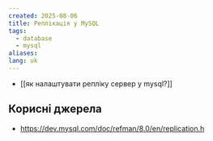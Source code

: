 ```yaml
---
created: 2025-08-06
title: Реплікація у MySQL
tags:
  - database
  - mysql
aliases: 
lang: uk
---
```

- [[як налаштувати репліку сервер у mysql?]]

## Корисні джерела


- https://dev.mysql.com/doc/refman/8.0/en/replication.h